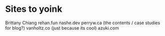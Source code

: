 # Sites to yoink

Brittany Chiang
rehan.fun
nashe.dev
perryw.ca (the contents / case studies for blog?)
vanholtz.co (just because its cool)
azuki.com

